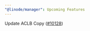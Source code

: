 ```yaml
---
"@linode/manager": Upcoming Features
---
```


Update ACLB Copy ([#10128](https://github.com/linode/manager/pull/10128))
